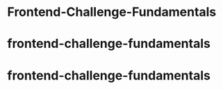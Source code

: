 # Frontend-Challenge-Fundamentals
# frontend-challenge-fundamentals
# frontend-challenge-fundamentals
